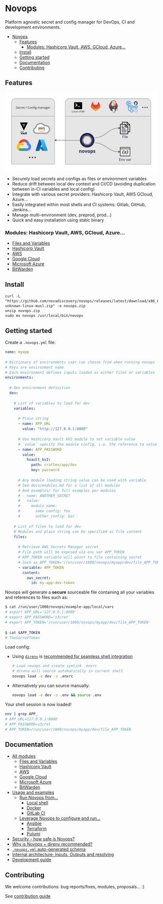 # Novops

Platform agnostic secret and config manager for DevOps, CI and development environments.

- [Novops](#novops)
  - [Features](#features)
    - [Modules: Hashicorp Vault, AWS, GCloud, Azure...](#modules-hashicorp-vault-aws-gcloud-azure)
  - [Install](#install)
  - [Getting started](#getting-started)
  - [Documentation](#documentation)
  - [Contributing](#contributing)

## Features

![novops-features](docs/assets/novops-features.jpg)

- Securely load secrets and configs as files or environment variables
- Reduce drift between local dev context and CI/CD (avoiding duplication between in-CI variables and local config)
- Integrate with various secret providers: Hashicorp Vault, AWS GCloud, Azure...
- Easily integrated within most shells and CI systems: Gitlab, GitHub, Jenkins...
- Manage multi-environment (dev, preprod, prod...)
- Quick and easy installation using static binary

### Modules: Hashicorp Vault, AWS, GCloud, Azure...

- [Files and Variables](./docs/modules.md#files-and-variables)
- [Hashicorp Vault](./docs/modules.md#hashicorp-vault)
- [AWS](./docs/modules.md#aws)
- [Google Cloud](./docs/modules.md#google-cloud)
- [Microsoft Azure](./docs/modules.md#microsoft-azure)
- [BitWarden](./docs/modules.md#bitwarden)

## Install

```
curl -L "https://github.com/novadiscovery/novops/releases/latest/download/x86_64-unknown-linux-musl.zip" -o novops.zip
unzip novops.zip
sudo mv novops /usr/local/bin/novops
```

## Getting started

Create a `.novops.yml` file:

```yaml
name: myapp

# Dictionary of environments user can choose from when running novops
# Keys are environment name
# Each environment defines inputs loaded as either files or variables
environments:

  # Dev environment definition
  dev:

    # List of variables to load for dev
    variables:

      # Plain string
      - name: APP_URL
        value: "http://127.0.0.1:8080"

      # Use Hashicorp Vault KV2 module to set variable value
      # `value` specify the module config, i.e. the reference to value we want to retrieve
      - name: APP_PASSWORD
        value:
          hvault_kv2:
            path: crafteo/app/dev
            key: password

      # Any module loading string value can be used with variable
      # See docs/modules.md for a list of all modules
      # And examples/ for full examples per modules
      # - name: ANOTHER_SECRET
      #   value:
      #     module_name:
      #       some_config: foo
      #       aother_config: bar

    # List of files to load for dev
    # Modules and plain string can be specified as file content
    files: 

      # Retrieve AWS Secrets Manager secret
      # File path will be exposed via env var APP_TOKEN
      # APP_TOKEN variable will point to file containing secret
      # Such as APP_TOKEN='/run/user/1000/novops/myapp/dev/file_APP_TOKEN'
      - variable: APP_TOKEN
        content:
          aws_secret:
            id: my-app-dev-token
```

Novops will generate a **secure** sourceable file containing all your variables and references to files such as:

```sh
$ cat /run/user/1000/novops/example-app/local/vars
# export APP_URL='127.0.0.1:8080'
# export APP_PASSWORD='s3cret'
# export APP_TOKEN='/run/user/1000/novops/myapp/dev/file_APP_TOKEN'

$ cat $APP_TOKEN
# TheSecretToken
```

Load config:
- Using [`direnv`](https://direnv.net/) is [recommended for seamless shell integration](./docs/novops-direnv.md)
  ```sh
  # Load novops and create symlink .envrc
  # direnv will source automatically in current shell
  novops load -e dev -s .envrc
  ```  
- Alternatively you can source manually:
  ```sh
  novops load -e dev -s .env && source .env
  ```

Your shell session is now loaded!

```sh
env | grep APP_
# APP_URL=127.0.0.1:8080
# APP_PASSWORD=s3cret
# APP_TOKEN=/run/user/1000/novops/myapp/dev/file_APP_TOKEN
```

## Documentation

- [All modules](./docs/modules.md)
  - [Files and Variables](./docs/modules.md#files-and-variables)
  - [Hashicorp Vault](./docs/modules.md#hashicorp-vault)
  - [AWS](./docs/modules.md#aws)
  - [Google Cloud](./docs/modules.md#google-cloud)
  - [Microsoft Azure](./docs/modules.md#microsoft-azure)
  - [BitWarden](./docs/modules.md#bitwarden) 
- [Usage and examples](./docs/usage.md#usage-and-examples)
  - [Run Novops from...](./docs/usage.md#run-novops-from)
    - [Local shell](./docs/usage.md#local-shell)
    - [Docker](./docs/usage.md#docker)
    - [GitLab CI](./docs/usage.md#gitlab-ci)
  - [Leverage Novops to configure and run...](./docs/usage.md#leverage-novops-to-configure-and-run)
    - [Ansible](./docs/usage.md#ansible)
    - [Terraform](./docs/usage.md#terraform)
    - [Pulumi](./docs/usage.md#pulumi)
- [Security - how safe is Novops?](./docs/security.md)
- [Why is Novops + direnv recommended?](./docs/novops-direnv.md)
- [`.novops.yml` auto-generated schema](./docs/schema.json)
- [Internal architecture: Inputs, Outputs and resolving](./docs/architecture.md)
- [Development guide](./docs/development.md)

## Contributing

We welcome contributions: bug reports/fixes, modules, proposals... :)

See [contribution guide](./CONTRIBUTING.md)
